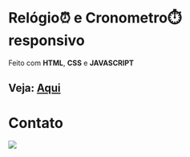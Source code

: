 # Relógio⏰ e Cronometro⏱️ responsivo

Feito com **HTML**, **CSS** e **JAVASCRIPT**

## Veja: [Aqui](https://dimitri8421.github.io/relogioDigital/)

# Contato
<a href="https://api.whatsapp.com/send?phone=+556999687858" target="_blank"><img src="https://img.shields.io/badge/WhatsApp-25D366?style=for-the-badge&logo=whatsapp&logoColor=white" target="_blank"></a>
